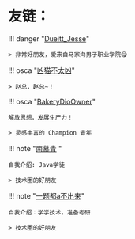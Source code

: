 # 友链：

!!! danger "[Dueitt_Jesse](https://jesseht.fun/)"

	> 非常好朋友，爱来自马家沟男子职业学院😋

!!! osca "[凶猫不太凶](https://xmbtx.github.io/xmbtx-blog/)"

	> 赵总，赵总~！

!!! osca "[BakeryDioOwner](https://bakerydioowner.github.io/)"

	解放思想，发展生产力！

	> 灵感丰富的 Champion 青年

!!! note "[南慕青](https://cecilia.cool) "

	自我介绍: Java学徒

    > 技术圈的好朋友
  
!!! note "[一题都a不出来](https://github.com/SobSobDu/share-personal-note)"

    自我介绍：学学技术，准备考研

	> 技术圈的好朋友


